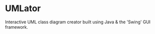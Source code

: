 UMLator
=======

Interactive UML class diagram creator built using Java &amp; the 'Swing' GUI framework.